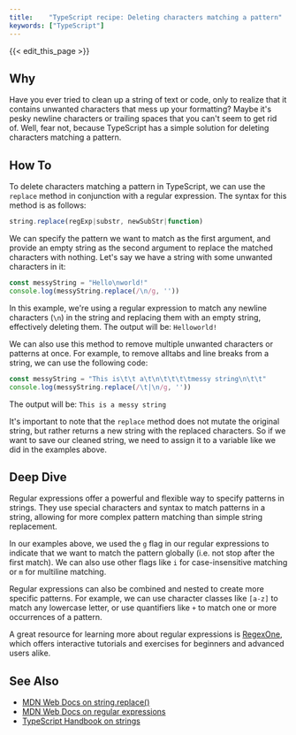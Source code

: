 ```yaml
---
title:    "TypeScript recipe: Deleting characters matching a pattern"
keywords: ["TypeScript"]
---
```


{{< edit_this_page >}}

## Why
Have you ever tried to clean up a string of text or code, only to realize that it contains unwanted characters that mess up your formatting? Maybe it's pesky newline characters or trailing spaces that you can't seem to get rid of. Well, fear not, because TypeScript has a simple solution for deleting characters matching a pattern.

## How To
To delete characters matching a pattern in TypeScript, we can use the `replace` method in conjunction with a regular expression. The syntax for this method is as follows:

```TypeScript
string.replace(regExp|substr, newSubStr|function)
```

We can specify the pattern we want to match as the first argument, and provide an empty string as the second argument to replace the matched characters with nothing. Let's say we have a string with some unwanted characters in it:

```TypeScript
const messyString = "Hello\nworld!"
console.log(messyString.replace(/\n/g, ''))
```

In this example, we're using a regular expression to match any newline characters (`\n`) in the string and replacing them with an empty string, effectively deleting them. The output will be: `Helloworld!`

We can also use this method to remove multiple unwanted characters or patterns at once. For example, to remove alltabs and line breaks from a string, we can use the following code:

```TypeScript
const messyString = "This is\t\t a\t\n\t\t\t\tmessy string\n\t\t"
console.log(messyString.replace(/\t|\n/g, ''))
```

The output will be: `This is a messy string`

It's important to note that the `replace` method does not mutate the original string, but rather returns a new string with the replaced characters. So if we want to save our cleaned string, we need to assign it to a variable like we did in the examples above.

## Deep Dive
Regular expressions offer a powerful and flexible way to specify patterns in strings. They use special characters and syntax to match patterns in a string, allowing for more complex pattern matching than simple string replacement.

In our examples above, we used the `g` flag in our regular expressions to indicate that we want to match the pattern globally (i.e. not stop after the first match). We can also use other flags like `i` for case-insensitive matching or `m` for multiline matching.

Regular expressions can also be combined and nested to create more specific patterns. For example, we can use character classes like `[a-z]` to match any lowercase letter, or use quantifiers like `+` to match one or more occurrences of a pattern.

A great resource for learning more about regular expressions is [RegexOne](https://regexone.com/), which offers interactive tutorials and exercises for beginners and advanced users alike.

## See Also
- [MDN Web Docs on string.replace()](https://developer.mozilla.org/en-US/docs/Web/JavaScript/Reference/Global_Objects/String/replace)
- [MDN Web Docs on regular expressions](https://developer.mozilla.org/en-US/docs/Web/JavaScript/Guide/Regular_Expressions)
- [TypeScript Handbook on strings](https://www.typescriptlang.org/docs/handbook/basic-types.html#string)